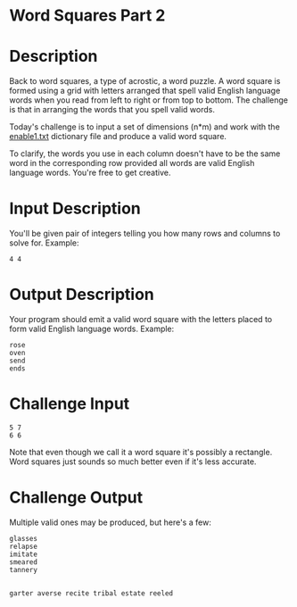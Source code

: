 # Word Squares Part 2
<div class="md"><h1>Description</h1>
<p>Back to word squares, a type of acrostic, a word puzzle. A word square is formed using a grid with letters arranged that spell valid English language words when you read from left to right or from top to bottom. The challenge is that in arranging the words that you spell valid words.</p>
<p>Today's challenge is to input a set of dimensions (n*m) and work with the <a href="https://github.com/dolph/dictionary/blob/master/enable1.txt">enable1.txt</a> dictionary file and produce a valid word square. </p>
<p>To clarify, the words you use in each column doesn't have to be the same word in the corresponding row provided all words are valid English language words. You're free to get creative. </p>
<h1>Input Description</h1>
<p>You'll be given pair of integers telling you how many rows and columns to solve for. Example:</p>
<pre><code>4 4
</code></pre>
<h1>Output Description</h1>
<p>Your program should emit a valid word square with the letters placed to form valid English language words. Example:</p>
<pre><code>rose
oven
send
ends
</code></pre>
<h1>Challenge Input</h1>
<pre><code>5 7
6 6
</code></pre>
<p>Note that even though we call it a word square it's possibly a rectangle. Word squares just sounds so much better even if it's less accurate.</p>
<h1>Challenge Output</h1>
<p>Multiple valid ones may be produced, but here's a few:</p>
<pre><code>glasses
relapse
imitate
smeared
tannery

garter
averse
recite
tribal
estate
reeled
</code></pre>
</div>
